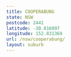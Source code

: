 ```yaml
---
title: COOPERABUNG
state: NSW
postcode: 2441
latitude: -30.816097
longitude: 152.831369
url: /nsw/cooperabung/
layout: suburb
---
```

